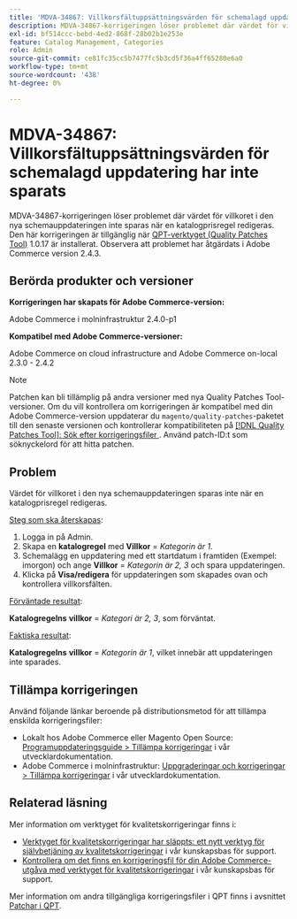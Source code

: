 ```yaml
---
title: 'MDVA-34867: Villkorsfältuppsättningsvärden för schemalagd uppdatering har inte sparats'
description: MDVA-34867-korrigeringen löser problemet där värdet för villkoret i den nya schemauppdateringen inte sparas när en katalogprisregel redigeras. Den här korrigeringen är tillgänglig när [QPT-verktyget (Quality Patches Tool)](/help/announcements/adobe-commerce-announcements/magento-quality-patches-released-new-tool-to-self-serve-quality-patches.md) 1.0.17 är installerat. Observera att problemet har åtgärdats i Adobe Commerce version 2.4.3.
exl-id: bf514ccc-bebd-4ed2-868f-28b02b1e253e
feature: Catalog Management, Categories
role: Admin
source-git-commit: ce81fc35cc5b7477fc5b3cd5f36a4ff65280e6a0
workflow-type: tm+mt
source-wordcount: '438'
ht-degree: 0%

---
```


# MDVA-34867: Villkorsfältuppsättningsvärden för schemalagd uppdatering har inte sparats

MDVA-34867-korrigeringen löser problemet där värdet för villkoret i den nya schemauppdateringen inte sparas när en katalogprisregel redigeras. Den här korrigeringen är tillgänglig när [QPT-verktyget (Quality Patches Tool)](/help/announcements/adobe-commerce-announcements/magento-quality-patches-released-new-tool-to-self-serve-quality-patches.md) 1.0.17 är installerat. Observera att problemet har åtgärdats i Adobe Commerce version 2.4.3.

## Berörda produkter och versioner

**Korrigeringen har skapats för Adobe Commerce-version:**

Adobe Commerce i molninfrastruktur 2.4.0-p1

**Kompatibel med Adobe Commerce-versioner:**

Adobe Commerce on cloud infrastructure and Adobe Commerce on-local 2.3.0 - 2.4.2

>[!NOTE]
>
>Patchen kan bli tillämplig på andra versioner med nya Quality Patches Tool-versioner. Om du vill kontrollera om korrigeringen är kompatibel med din Adobe Commerce-version uppdaterar du `magento/quality-patches`-paketet till den senaste versionen och kontrollerar kompatibiliteten på [[!DNL Quality Patches Tool]: Sök efter korrigeringsfiler ](https://devdocs.magento.com/quality-patches/tool.html#patch-grid). Använd patch-ID:t som söknyckelord för att hitta patchen.

## Problem

Värdet för villkoret i den nya schemauppdateringen sparas inte när en katalogprisregel redigeras.

<u>Steg som ska återskapas</u>:

1. Logga in på Admin.
1. Skapa en **katalogregel** med **Villkor** = *Kategorin är 1*.
1. Schemalägg en uppdatering med ett startdatum i framtiden (Exempel: imorgon) och ange **Villkor** = *Kategorin är 2, 3* och spara uppdateringen.
1. Klicka på **Visa/redigera** för uppdateringen som skapades ovan och kontrollera villkorsfälten.

<u>Förväntade resultat</u>:

**Katalogregelns** **villkor** = *Kategori är 2, 3*, som förväntat.

<u>Faktiska resultat</u>:

**Katalogregelns** **villkor** = *Kategorin är 1*, vilket innebär att uppdateringen inte sparades.

## Tillämpa korrigeringen

Använd följande länkar beroende på distributionsmetod för att tillämpa enskilda korrigeringsfiler:

* Lokalt hos Adobe Commerce eller Magento Open Source: [Programuppdateringsguide > Tillämpa korrigeringar](https://devdocs.magento.com/guides/v2.4/comp-mgr/patching/mqp.html) i vår utvecklardokumentation.
* Adobe Commerce i molninfrastruktur: [Uppgraderingar och korrigeringar > Tillämpa korrigeringar](https://devdocs.magento.com/cloud/project/project-patch.html) i vår utvecklardokumentation.

## Relaterad läsning

Mer information om verktyget för kvalitetskorrigeringar finns i:

* [Verktyget för kvalitetskorrigeringar har släppts: ett nytt verktyg för självbetjäning av kvalitetskorrigeringar](/help/announcements/adobe-commerce-announcements/magento-quality-patches-released-new-tool-to-self-serve-quality-patches.md) i vår kunskapsbas för support.
* [Kontrollera om det finns en korrigeringsfil för din Adobe Commerce-utgåva med verktyget för kvalitetskorrigeringar](/help/support-tools/patches-available-in-qpt-tool/check-patch-for-magento-issue-with-magento-quality-patches.md) i vår kunskapsbas för support.

Mer information om andra tillgängliga korrigeringsfiler i QPT finns i avsnittet [Patchar i QPT](https://support.magento.com/hc/en-us/sections/360010506631-Patches-available-in-QPT-tool-).
